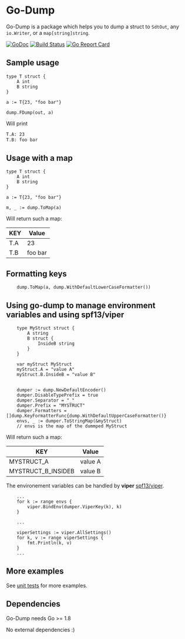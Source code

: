 # Go-Dump

Go-Dump is a package which helps you to dump a struct to `SdtOut`, any `io.Writer`, or a `map[string]string`.

[![GoDoc](https://img.shields.io/badge/godoc-reference-blue.svg)](http://godoc.org/github.com/fsamin/go-dump) [![Build Status](https://travis-ci.org/fsamin/go-dump.svg?branch=master)](https://travis-ci.org/fsamin/go-dump) [![Go Report Card](https://goreportcard.com/badge/github.com/fsamin/go-dump)](https://goreportcard.com/report/github.com/fsamin/go-dump)

## Sample usage

````golang
type T struct {
    A int
    B string
}

a := T{23, "foo bar"}

dump.FDump(out, a)
````

Will print

````bash
T.A: 23
T.B: foo bar
````

## Usage with a map

```golang
type T struct {
    A int
    B string
}

a := T{23, "foo bar"}

m, _ := dump.ToMap(a)
```

Will return such a map:

| KEY           | Value         |
| ------------- | ------------- |
| T.A           | 23            |
| T.B           | foo bar       |

## Formatting keys

```golang
    dump.ToMap(a, dump.WithDefaultLowerCaseFormatter())
```

## Using go-dump to manage environment variables and using spf13/viper
```golang
    type MyStruct struct {
		A string
		B struct {
			InsideB string
		}
	}

	var myStruct MyStruct
	myStruct.A = "value A"
	myStruct.B.InsideB = "value B"
	

	dumper := dump.NewDefaultEncoder()
	dumper.DisableTypePrefix = true
	dumper.Separator = "_"
	dumper.Prefix = "MYSTRUCT"
	dumper.Formatters = []dump.KeyFormatterFunc{dump.WithDefaultUpperCaseFormatter()}
    envs, _ := dumper.ToStringMap(&myStruct)
    // envs is the map of the dummped MyStruct 
```

Will return such a map:

| KEY                    | Value         |
| ---------------------- | ------------- |
| MYSTRUCT_A             | value A       |
| MYSTRUCT_B_INSIDEB     | value B       |

The environement variables can be handled by **viper** [spf13/viper](https://github.com/spf13/viper).

```golang
    ...
    for k := range envs {
		viper.BindEnv(dumper.ViperKey(k), k)
	}
    
    ...

    viperSettings := viper.AllSettings()
	for k, v := range viperSettings {
		fmt.Println(k, v)
    }
    ...
```

## More examples

See [unit tests](dump_test.go) for more examples.

## Dependencies

Go-Dump needs Go >= 1.8

No external dependencies :)

